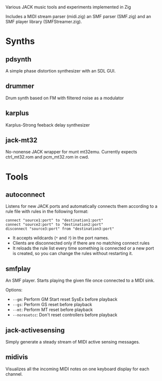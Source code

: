 Various JACK music tools and experiments implemented in Zig

Includes a MIDI stream parser (midi.zig) an SMF parser (SMF.zig) and an
SMF player library (SMFStreamer.zig).

# Synths

## pdsynth

A simple phase distortion synthesizer with an SDL GUI.

## drummer

Drum synth based on FM with filtered noise as a modulator

## karplus

Karplus-Strong feeback delay synthesizer

## jack-mt32

No-nonense JACK wrapper for munt mt32emu. Currently expects ctrl\_mt32.rom
and pcm\_mt32.rom in cwd.

# Tools

## autoconnect

Listens for new JACK ports and automatically connects them according to a
rule file with rules in the following format:

    connect "source1:port" to "destination1:port"
    connect "source2:port" to "destination2:port"
    disconnect "source3:port" from "destination3:port"

* It accepts wildcards (`*` and `?`) in the port names.
* Clients are disconnected only if there are no matching connect rules
* It reloads the rule list every time something is connected or a new port is
  created, so you can change the rules without restarting it.

## smfplay

An SMF player. Starts playing the given file once connected to a MIDI sink.

Options:

* `--gm`: Perform GM Start reset SysEx before playback
* `--gs`: Perform GS reset before playback
* `--mt`: Perform MT reset before playback
* `--noresetcc`: Don't reset controllers before playback

## jack-activesensing

Simply generate a steady stream of MIDI active sensing messages.

## midivis

Visualizes all the incoming MIDI notes on one keyboard display for each
channel.
